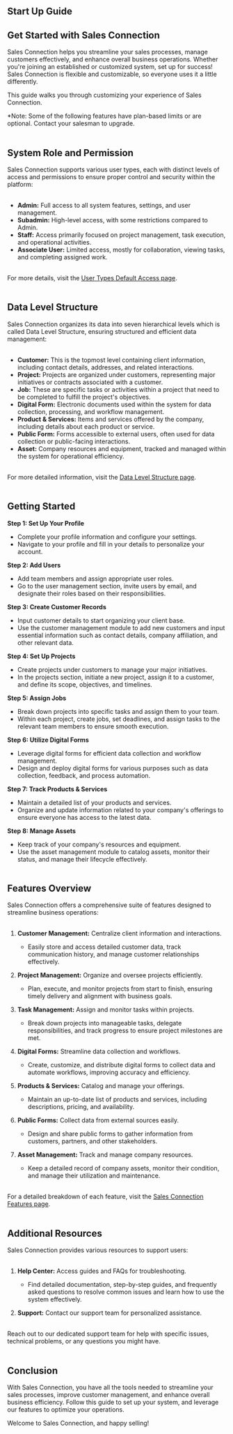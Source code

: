 ## Start Up Guide

## Get Started with Sales Connection

Sales Connection helps you streamline your sales processes, manage customers effectively, and enhance overall business operations. Whether you're joining an established or customized system, set up for success! Sales Connection is flexible and customizable, so everyone uses it a little differently.<br>

This guide walks you through customizing your experience of Sales Connection.<br>

*Note: Some of the following features have plan-based limits or are optional. Contact your salesman to upgrade.<br><br>


## System Role and Permission

Sales Connection supports various user types, each with distinct levels of access and permissions to ensure proper control and security within the platform:<br><br>

- **Admin:** Full access to all system features, settings, and user management.
- **Subadmin:** High-level access, with some restrictions compared to Admin.
- **Staff:** Access primarily focused on project management, task execution, and operational activities.
- **Associate User:** Limited access, mostly for collaboration, viewing tasks, and completing assigned work.<br><br>
  
For more details, visit the [User Types Default Access page](https://salesconnection.github.io/Sales-Connection-Support/User_Types_Default_Access.html).<br><br>


## Data Level Structure

Sales Connection organizes its data into seven hierarchical levels which is called Data Level Structure, ensuring structured and efficient data management:<br><br>

- **Customer:** This is the topmost level containing client information, including contact details, addresses, and related interactions.
- **Project:** Projects are organized under customers, representing major initiatives or contracts associated with a customer.
- **Job:** These are specific tasks or activities within a project that need to be completed to fulfill the project's objectives.
- **Digital Form:** Electronic documents used within the system for data collection, processing, and workflow management.
- **Product & Services:** Items and services offered by the company, including details about each product or service.
- **Public Form:** Forms accessible to external users, often used for data collection or public-facing interactions.
- **Asset:** Company resources and equipment, tracked and managed within the system for operational efficiency.<br><br>

For more detailed information, visit the [Data Level Structure page](https://salesconnection.github.io/Sales-Connection-Support/Data_Level_Structure.html).<br><br>


## Getting Started

**Step 1: Set Up Your Profile**<br>
- Complete your profile information and configure your settings.
- Navigate to your profile and fill in your details to personalize your account.<br>

**Step 2: Add Users**
- Add team members and assign appropriate user roles.
- Go to the user management section, invite users by email, and designate their roles based on their responsibilities.<br>

**Step 3: Create Customer Records**
- Input customer details to start organizing your client base.
- Use the customer management module to add new customers and input essential information such as contact details, company affiliation, and other relevant data.<br>

**Step 4: Set Up Projects**
- Create projects under customers to manage your major initiatives.
- In the projects section, initiate a new project, assign it to a customer, and define its scope, objectives, and timelines.<br>

**Step 5: Assign Jobs**
- Break down projects into specific tasks and assign them to your team.
- Within each project, create jobs, set deadlines, and assign tasks to the relevant team members to ensure smooth execution.<br>

**Step 6: Utilize Digital Forms**
- Leverage digital forms for efficient data collection and workflow management.
- Design and deploy digital forms for various purposes such as data collection, feedback, and process automation.<br>

**Step 7: Track Products & Services**
- Maintain a detailed list of your products and services.
- Organize and update information related to your company's offerings to ensure everyone has access to the latest data.<br>

**Step 8: Manage Assets**
- Keep track of your company's resources and equipment.
- Use the asset management module to catalog assets, monitor their status, and manage their lifecycle effectively.<br><br>


## Features Overview

Sales Connection offers a comprehensive suite of features designed to streamline business operations:<br><br>

1. **Customer Management:** Centralize client information and interactions.
   - Easily store and access detailed customer data, track communication history, and manage customer relationships effectively.<br>

2. **Project Management:** Organize and oversee projects efficiently.
   - Plan, execute, and monitor projects from start to finish, ensuring timely delivery and alignment with business goals.<br>
     
3. **Task Management:** Assign and monitor tasks within projects.
   - Break down projects into manageable tasks, delegate responsibilities, and track progress to ensure project milestones are met.<br>

4. **Digital Forms:** Streamline data collection and workflows.
   - Create, customize, and distribute digital forms to collect data and automate workflows, improving accuracy and efficiency.<br>

5. **Products & Services:** Catalog and manage your offerings.
   - Maintain an up-to-date list of products and services, including descriptions, pricing, and availability.<br>

6. **Public Forms:** Collect data from external sources easily.
   - Design and share public forms to gather information from customers, partners, and other stakeholders.<br>

7. **Asset Management:** Track and manage company resources.
   - Keep a detailed record of company assets, monitor their condition, and manage their utilization and maintenance.<br><br>

For a detailed breakdown of each feature, visit the [Sales Connection Features page](https://salesconnection.github.io/Sales-Connection-Support/#features-knowledge).<br><br>


## Additional Resources

Sales Connection provides various resources to support users:<br><br>

1. **Help Center:** Access guides and FAQs for troubleshooting.
   - Find detailed documentation, step-by-step guides, and frequently asked questions to resolve common issues and learn how to use the system effectively.
    
2. **Support:** Contact our support team for personalized assistance.<br><br>

Reach out to our dedicated support team for help with specific issues, technical problems, or any questions you might have.<br><br>


## Conclusion

With Sales Connection, you have all the tools needed to streamline your sales processes, improve customer management, and enhance overall business efficiency. Follow this guide to set up your system, and leverage our features to optimize your operations.<br>

Welcome to Sales Connection, and happy selling!<br><br>

<!-- [Link Text](https://salesconnection.github.io/Sales-Connection-Support/Start_Up_Guide.html) -->

